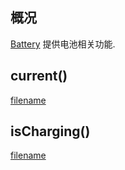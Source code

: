 ## 概况

[Battery](/API/Device/Battery/README.md) 提供电池相关功能.

## current()

[filename](current.md ":include")

## isCharging()

[filename](isCharging.md ":include")
